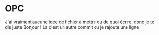 # OPC

J'ai vraiment aucune idée de fichier à mettre ou de quoi écrire, donc je te dis juste Bonjour !
Là c'est un autre commit ou je rajoute une ligne